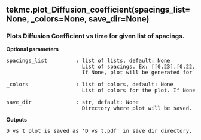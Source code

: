 ## tekmc.plot_Diffusion_coefficient(spacings_list=None, \_colors=None, save_dir=None)

### Plots Diffusion Coefficient vs time for given list of spacings.

**Optional parameters**
<pre>
spacings_list         : list of lists, default: None
                        List of spacings. Ex: [[0.23],[0.22,0.23,0.24]], [[0.22],[0.13],[0.5]]. 
                        If None, plot will be generated for all spacings in ‘All_MSDs’ folder.
                        
_colors	              : list of colors, default: None
                        List of colors for the plot. If None, colors are generated using the cmap of tekmc object.
                        
save_dir              : str, default: None
                        Directory where plot will be saved. If None, save_dir = ‘visualizations’.
</pre>
**Outputs**
<pre>
D vs t plot is saved as 'D_vs_t.pdf' in save_dir directory.
</pre>
